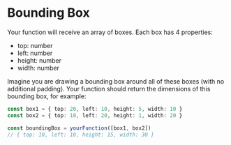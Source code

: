 # Bounding Box

Your function will receive an array of boxes. Each box has 4 properties:

- top: number
- left: number
- height: number
- width: number

Imagine you are drawing a bounding box around all of these boxes (with no additional padding). Your function should return the dimensions of this bounding box, for example:

```ts
const box1 = { top: 20, left: 10, height: 5, width: 10 }
const box2 = { top: 10, left: 20, height: 1, width: 20 }

const boundingBox = yourFunction([box1, box2])
// { top: 10, left: 10, height: 15, width: 30 }
```

